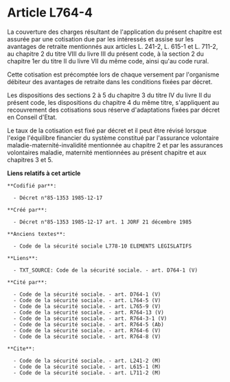 # Article L764-4

La couverture des charges résultant de l'application du présent chapitre est assurée par une cotisation due par les
intéressés et assise sur les avantages de retraite mentionnés aux articles L. 241-2, L. 615-1 et L. 711-2, au chapitre 2 du
titre VIII du livre III du présent code, à la section 2 du chapitre 1er du titre II du livre VII du même code, ainsi qu'au
code rural.

Cette cotisation est précomptée lors de chaque versement par l'organisme débiteur des avantages de retraite dans les
conditions fixées par décret. 

Les dispositions des sections 2 à 5 du chapitre 3 du titre IV du livre II du présent code, les dispositions du chapitre 4 du
même titre, s'appliquent au recouvrement des cotisations sous réserve d'adaptations fixées par décret en Conseil d'Etat. 

Le taux de la cotisation est fixé par décret et il peut être révisé lorsque l'exige l'équilibre financier du système
constitué par l'assurance volontaire maladie-maternité-invalidité mentionnée au chapitre 2 et par les assurances volontaires
maladie, maternité mentionnées au présent chapitre et aux chapitres 3 et 5.

**Liens relatifs à cet article**

	**Codifié par**:

	  - Décret n°85-1353 1985-12-17

	**Créé par**:

	  - Décret n°85-1353 1985-12-17 art. 1 JORF 21 décembre 1985

	**Anciens textes**:

	  - Code de la sécurité sociale L778-10 ELEMENTS LEGISLATIFS

	**Liens**:

	  - TXT_SOURCE: Code de la sécurité sociale. - art. D764-1 (V)

	**Cité par**:

	  - Code de la sécurité sociale. - art. D764-1 (V)
	  - Code de la sécurité sociale. - art. L764-5 (V)
	  - Code de la sécurité sociale. - art. L765-9 (V)
	  - Code de la sécurité sociale. - art. R764-13 (V)
	  - Code de la sécurité sociale. - art. R764-3-1 (V)
	  - Code de la sécurité sociale. - art. R764-5 (Ab)
	  - Code de la sécurité sociale. - art. R764-6 (V)
	  - Code de la sécurité sociale. - art. R764-8 (V)

	**Cite**:

	  - Code de la sécurité sociale. - art. L241-2 (M)
	  - Code de la sécurité sociale. - art. L615-1 (M)
	  - Code de la sécurité sociale. - art. L711-2 (M)
